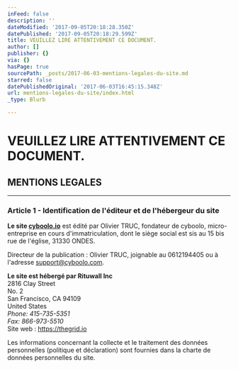 ```yaml
---
inFeed: false
description: ''
dateModified: '2017-09-05T20:18:28.350Z'
datePublished: '2017-09-05T20:18:29.599Z'
title: VEUILLEZ LIRE ATTENTIVEMENT CE DOCUMENT.
author: []
publisher: {}
via: {}
hasPage: true
sourcePath: _posts/2017-06-03-mentions-legales-du-site.md
starred: false
datePublishedOriginal: '2017-06-03T16:45:15.348Z'
url: mentions-legales-du-site/index.html
_type: Blurb

---
```

# **VEUILLEZ LIRE ATTENTIVEMENT CE DOCUMENT.**

## MENTIONS LEGALES

---

### Article 1 - Identification de l'éditeur et de l'hébergeur du site

**Le site [cyboolo.io][0]** est édité par Olivier TRUC, fondateur de cyboolo, micro-entreprise en cours d'immatriculation, dont le siège social est sis au 15 bis rue de l'église, 31330 ONDES.

Directeur de la publication : Olivier TRUC, joignable au 0612194405 ou à l'adresse support@cyboolo.com.

**Le site est hébergé par Rituwall Inc**  
2816 Clay Street  
No. 2  
San Francisco, CA 94109  
United States  
_Phone: 415-735-5351  
Fax: 866-973-5510_  
Site web : https://thegrid.io

Les informations concernant la collecte et le traitement des données personnelles (politique et déclaration) sont fournies dans la charte de données personnelles du site.

[0]: https://cyboolo.io/